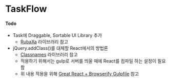 # TaskFlow

#### Todo

* Task에 Draggable, Sortable UI Library 추가
    * [RubaXa](https://github.com/RubaXa/Sortable) 라이브러리 참고
* jQuery.addClass()를 대체할 React에서의 방법론
    * [Classnames](https://github.com/JedWatson/classnames) 라이브러리 참고
    * 적용하기 위해서는 gulp로 서버를 띄울 때에 React를 컴파일 하는 설정이 필요함
    * 위 내용 적용을 위해 [Great React + Browserify Gulpfile](https://gist.github.com/mtomcal/e2ea440852e90e6d0cc5) 참고